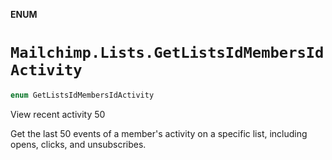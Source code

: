 **ENUM**

# `Mailchimp.Lists.GetListsIdMembersIdActivity`

```swift
enum GetListsIdMembersIdActivity
```

View recent activity 50

Get the last 50 events of a member's activity on a specific list, including opens, clicks, and unsubscribes.
